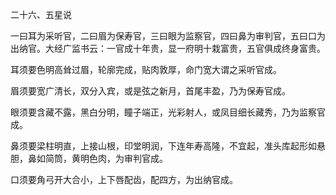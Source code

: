 二十六、五星说

一曰耳为采听官，二曰眉为保寿官，三曰眼为监察官，四曰鼻为审判官，五曰口为出纳官。大经广监书云：一官成十年贵，显一府明十栽富贵，五官俱成终身富贵。

耳须要色明高耸过眉，轮廓完成，贴肉敦厚，命门宽大谓之采听官成。

眉须要宽广清长，双分入宾，或是弦之新月，首尾丰盈，乃为保寿官成。

眼须要含藏不露，黑白分明，瞳子端正，光彩射人，或凤目细长藏秀，乃为监察官成。

鼻须要梁柱明直，上接山根，印堂明润，下连年寿高隆，不宜起，准头库起形如悬胆，鼻如简筒，黄明色肉，为审判官成。

口须要角弓开大合小，上下唇配齿，配四方，为出纳官成。

